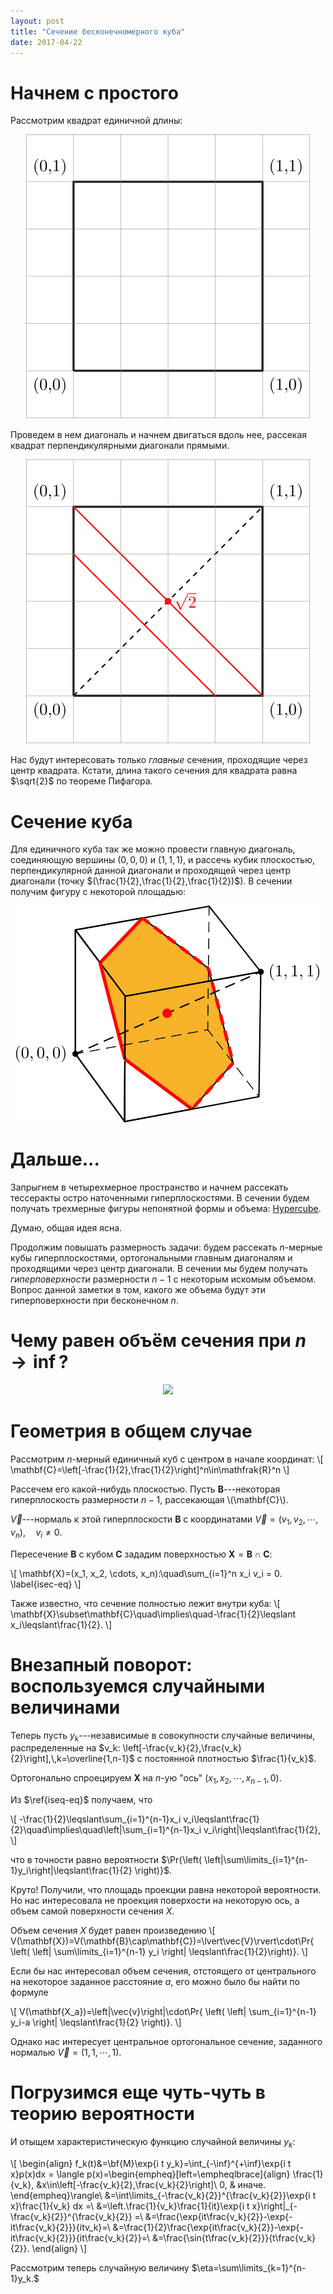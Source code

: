 ```yaml
---
layout: post
title: "Сечение бесконечномерного куба"
date: 2017-04-22
---
```

<script type="text/x-mathjax-config">
	MathJax.Hub.Config({
		extensions: ["tex2jax.js"],
		jax: ["input/TeX","output/HTML-CSS"],
		tex2jax: {inlineMath:  [["$", "$"],  ["\\(", "\\)"]],
			  displayMath: [["$$","$$"], ["\\[", "\\]"]]},
	TeX: {
		extensions: ["AMSmath.js", "AMSsymbols.js"],
		equationNumbers: {autoNumber: "AMS"},
	},
	"HTML-CSS": {availableFonts: ["TeX"], preferredFont: "TeX", webFont: "TeX"},
	});
</script>

<script type="text/javascript"
    src="http://cdn.mathjax.org/mathjax/latest/MathJax.js?config=TeX-AMS-MML_HTMLorMML">
</script>

# Начнем с простого
Pассмотрим квадрат единичной длины:

<p align="center">
<img src="/assets/2017-04-cube/square-1.svg"/>
</p>

Проведем в нем диагональ и начнем двигаться вдоль нее, рассекая квадрат перпендикулярными диагонали прямыми.

<p align="center">
<img src="/assets/2017-04-cube/square-2.svg"/>
</p>

Нас будут интересовать только _главные_ сечения, проходящие через центр квадрата. Кстати, длина такого сечения для квадрата равна $\sqrt{2}$ по теореме Пифагора.

# Сечение куба
Для единичного куба так же можно провести главную диагональ, соединяющую вершины $(0,0,0)$ и $(1,1,1)$, и рассечь кубик плоскостью, 
перпендикулярной данной диагонали и проходящей через центр диагонали (точку $(\frac{1}{2},\frac{1}{2},\frac{1}{2})$).
В сечении получим фигуру с некоторой площадью:

<p align="center">
<img src="/assets/2017-04-cube/slice-1.svg"/>
</p>

# Дальше...
Запрыгнем в четырехмерное пространство и начнем рассекать тессеракты остро наточенными гиперплоскостями. В сечении будем получать трехмерные фигуры непонятной формы и объема:
[Hypercube](http://imgur.com/gallery/Frqrj).

Думаю, общая идея ясна.

Продолжим повышать размерность задачи: будем рассекать $n$-мерные кубы гиперплоскостями, ортогональными главным диагоналям и проходящими через центр диагонали.
В сечении мы будем получать *гиперповерхности* размерности $n-1$ с некоторым искомым объемом.
Вопрос данной заметки в том, какого же объема будут эти гиперповерхности при бесконечном $n$.

# Чему равен объём сечения при $n\to\inf$?
<center>
<img src="https://prepsmarter.com/blog/content/images/2016/06/deeper.jpg"/>
</center>

# Геометрия в общем случае
Рассмотрим $n$-мерный единичный куб с центром в начале координат:
\\[
\mathbf{C}=\left[-\frac{1}{2},\frac{1}{2}\right]^n\in\mathfrak{R}^n
\\]

Рассечем его какой-нибудь плоскостью.
Пусть $\mathbf{B}$---некоторая гиперплоскость размерности $n-1$, рассекающая \\(\mathbf{C}\\).

$\vec{V}$---нормаль к этой гиперплоскости $\mathbf{B}$ с координатами $\vec{V}=(v_1,v_2,\cdots,v_n),\quad v_i\neq0$.

Пересечение $\mathbf{B}$ с кубом $\mathbf{C}$ зададим поверхностью $\mathbf{X}=\mathbf{B}\cap\mathbf{C}$:

\\[
\mathbf{X}=(x_1, x_2, \cdots, x_n):\quad\sum_{i=1}^n x_i v_i = 0.
\label{isec-eq}
\\]

Также известно, что сечение полностью лежит внутри куба:
\\[
\mathbf{X}\subset\mathbf{C}\quad\implies\quad-\frac{1}{2}\leqslant x_i\leqslant\frac{1}{2}.
\\]

# Внезапный поворот: воспользуемся случайными величинами

Теперь пусть $y_k$---независимые в совокупности случайные величины, распределенные на $v_k: \left[-\frac{v_k}{2},\frac{v_k}{2}\right],\,k=\overline{1,n-1}$
с постоянной плотностью $\frac{1}{v_k}$.

Ортогонально спроецируем $\mathbf{X}$ на $n$-ую "ось" $(x_1,x_2,\cdots,x_{n{-}1},0)$.

Из $\ref{iseq-eq}$ получаем, что

\\[
-\frac{1}{2}\leqslant\sum_{i=1}^{n-1}x_i v_i\leqslant\frac{1}{2}\quad\implies\quad\left|\sum_{i=1}^{n-1}x_i v_i\right|\leqslant\frac{1}{2},
\\]

что в точности равно вероятности
$\Pr{\left( \left|\sum\limits_{i=1}^{n-1}y_i\right|\leqslant\frac{1}{2} \right)}$.

Круто! Получили, что площадь проекции равна некоторой вероятности. Но нас интересовала не проекция поверхости на некоторую ось, а объем самой поверхности сечения $X$.

Объем сечения $X$ будет равен произведению 
\\[
V(\mathbf{X})=V(\mathbf{B}\cap\mathbf{C})=\lvert\vec{V}\rvert\cdot\Pr{ \left( \left| \sum\limits_{i=1}^{n-1} y_i \right| \leqslant\frac{1}{2}\right)}.
\\]

Если бы нас интересовал объем сечения, отстоящего от центрального на некоторое заданное расстояние $a$, его можно было бы найти по формуле

\\[
V(\mathbf{X_a})=\left|\vec{v}\right|\cdot\Pr{ \left( \left| \sum_{i=1}^{n-1} y_i-a \right| \leqslant\frac{1}{2} \right)}.
\\]

Однако нас интересует центральное ортогональное сечение, заданного нормалью $\vec{V}=(1,1,\cdots,1)$.

# Погрузимся еще чуть-чуть в теорию вероятности
И отыщем характеристическую функцию случайной величины $y_k$:

\\[
\begin{align}
f_k(t)&=\bf{M}\exp{i t y_k}=\int_{-\inf}^{+\inf}\exp{i t x}p(x)dx  =
\langle p(x)=\begin{empheq}[left=\empheqlbrace]{align}
\frac{1}{v_k}, &x\in\left[-\frac{v_k}{2},\frac{v_k}{2}\right]\\
0, & иначе.
\end{empheq}\rangle\\
&=\int\limits_{-\frac{v_k}{2}}^{\frac{v_k}{2}}\exp{i t x}\frac{1}{v_k} dx =\\
&=\left.\frac{1}{v_k}\frac{1}{it}\exp{i t x}\right|_{-\frac{v_k}{2}}^{\frac{v_k}{2}} =\\
&=\frac{\exp{it\frac{v_k}{2}}-\exp{-it\frac{v_k}{2}}}{itv_k}=\\
&=\frac{1}{2}\frac{\exp{it\frac{v_k}{2}}-\exp{-it\frac{v_k}{2}}}{it\frac{v_k}{2}}=\\
&=\frac{\sin{t\frac{v_k}{2}}}{t\frac{v_k}{2}}.
\end{align}
\\]

Рассмотрим теперь случайную величину $\eta=\sum\limits_{k=1}^{n-1}y_k.$
